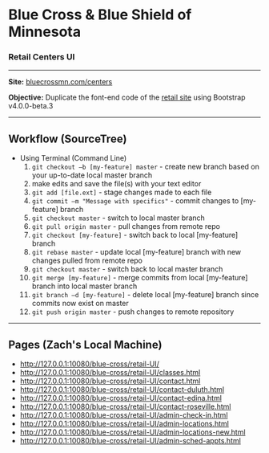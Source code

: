 # Blue Cross & Blue Shield of Minnesota
### Retail Centers UI

---

**Site:** [bluecrossmn.com/centers](https://www.bluecrossmn.com/centers/)

**Objective:** Duplicate the font-end code of the [retail site](https://www.bluecrossmn.com/centers/) using Bootstrap v4.0.0-beta.3

---

## Workflow (SourceTree)
* Using Terminal (Command Line)
    1. `git checkout –b [my-feature] master` - create new branch based on your up-to-date local master branch
    1. make edits and save the file(s) with your text editor
    1. `git add [file.ext]` - stage changes made to each file
    1. `git commit –m "Message with specifics"` - commit changes to [my-feature] branch
    1. `git checkout master` - switch to local master branch
    1. `git pull origin master` - pull changes from remote repo
    1. `git checkout [my-feature]` - switch back to local [my-feature] branch
    1. `git rebase master` - update local [my-feature] branch with new changes pulled from remote repo
    1. `git checkout master` - switch back to local master branch
    1. `git merge [my-feature]` - merge commits from local [my-feature] branch into local master branch
    1. `git branch –d [my-feature]` - delete local [my-feature] branch since commits now exist on master
    1. `git push origin master` - push changes to remote repository

---

## Pages (Zach's Local Machine)
* <http://127.0.0.1:10080/blue-cross/retail-UI/>
* <http://127.0.0.1:10080/blue-cross/retail-UI/classes.html>
* <http://127.0.0.1:10080/blue-cross/retail-UI/contact.html>
* <http://127.0.0.1:10080/blue-cross/retail-UI/contact-duluth.html>
* <http://127.0.0.1:10080/blue-cross/retail-UI/contact-edina.html>
* <http://127.0.0.1:10080/blue-cross/retail-UI/contact-roseville.html>
* <http://127.0.0.1:10080/blue-cross/retail-UI/admin-check-in.html>
* <http://127.0.0.1:10080/blue-cross/retail-UI/admin-locations.html>
* <http://127.0.0.1:10080/blue-cross/retail-UI/admin-locations-new.html>
* <http://127.0.0.1:10080/blue-cross/retail-UI/admin-sched-appts.html>